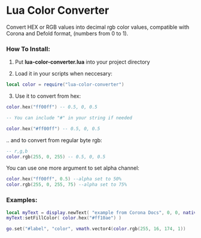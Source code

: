 # Lua Color Converter

Convert HEX or RGB values into decimal rgb color values, compatible with Corona and Defold format, (numbers from 0 to 1).

### How To Install:

1. Put **lua-color-converter.lua** into your project directory

2. Load it in your scripts when neccesary:

```lua
local color = require("lua-color-converter")
```

3. Use it to convert from hex:

```lua
color.hex("ff00ff") -- 0.5, 0, 0.5

-- You can include "#" in your string if needed

color.hex("#ff00ff") -- 0.5, 0, 0.5
```

.. and to convert from regular byte rgb:

```lua
-- r,g,b
color.rgb(255, 0, 255) -- 0.5, 0, 0.5
```

You can use one more argument to set alpha channel:

```lua
color.hex("ff00ff", 0.5) --alpha set to 50%
color.rgb(255, 0, 255, 75) --alpha set to 75%
```

### Examples:

```lua
local myText = display.newText( "example from Corona Docs", 0, 0, native.systemFontBold, 12 )
myText:setFillColor( color.hex("#ff10ae") )
```

```lua
go.set("#label", "color", vmath.vector4(color.rgb(255, 16, 174, 1))
```

